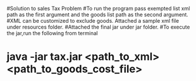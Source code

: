 #Solution to sales Tax Problem
#To run the program pass exempted list xml path as the first argument and the goods list path as the second argument.
#XML can be customized to exclude goods. Attached a sample xml file under resources folder.
#Attached the final jar under jar folder.
#To execute the jar,run the following from terminal
#	java -jar tax.jar <path_to_xml> <path_to_goods_cost_file>
